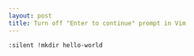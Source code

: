 ```yaml
---
layout: post
title: Turn off "Enter to continue" prompt in Vim
---
```

```
:silent !mkdir hello-world
```
